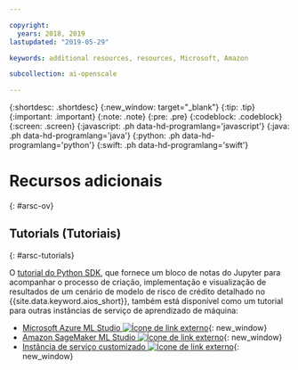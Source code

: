 ```yaml
---

copyright:
  years: 2018, 2019
lastupdated: "2019-05-29"

keywords: additional resources, resources, Microsoft, Amazon

subcollection: ai-openscale

---
```


{:shortdesc: .shortdesc}
{:new_window: target="_blank"}
{:tip: .tip}
{:important: .important}
{:note: .note}
{:pre: .pre}
{:codeblock: .codeblock}
{:screen: .screen}
{:javascript: .ph data-hd-programlang='javascript'}
{:java: .ph data-hd-programlang='java'}
{:python: .ph data-hd-programlang='python'}
{:swift: .ph data-hd-programlang='swift'}

# Recursos adicionais
{: #arsc-ov}

## Tutorials (Tutoriais)
{: #arsc-tutorials}

O [tutorial do Python SDK](/docs/services/ai-openscale?topic=ai-openscale-crt-ov), que fornece um bloco de notas do Jupyter para acompanhar o processo de criação, implementação e visualização de resultados de um cenário de modelo de risco de crédito detalhado no {{site.data.keyword.aios_short}}, também está disponível como um tutorial para outras instâncias de serviço de aprendizado de máquina:

- [Microsoft Azure ML Studio ![Ícone de link externo](../../icons/launch-glyph.svg "Ícone de link externo")](https://github.com/pmservice/ai-openscale-tutorials/blob/master/notebooks/AI%20OpenScale%20and%20Azure%20ML%20Studio%20Engine.ipynb){: new_window}
- [Amazon SageMaker ML Studio ![Ícone de link externo](../../icons/launch-glyph.svg "Ícone de link externo")](https://github.com/pmservice/ai-openscale-tutorials/blob/master/notebooks/AI%20OpenScale%20and%20SageMaker%20ML%20Engine.ipynb){: new_window}
- [Instância de serviço customizado ![Ícone de link externo](../../icons/launch-glyph.svg "Ícone de link externo")](https://github.com/pmservice/ai-openscale-tutorials/blob/master/notebooks/AI%20OpenScale%20and%20Custom%20ML%20Engine.ipynb){: new_window}
